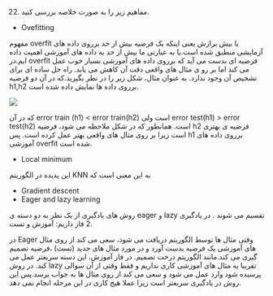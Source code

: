 22. مفاهیم زیر را به صورت خلاصه بررسی کنید.
  -	Ovefitting
  	
   مفهوم overfit یا بیش برازش یعنی اینکه یک فرضیه بیش از حد برروی داده های آزمایشی منطبق شده است.یا به عبارتی ما بیش از حد به داده های آموزشی اهمیت داده ایم.در overfit فرضیه ای بدست می آید که برروی داده های آموزشی بسیار خوب عمل می کند اما بر رو ی مثال های واقعی دقت آن کاهش می یابد.
   راه حل ساده ای برای تشخیص آن وجود ندارد.
   به عنوان مثال، شکل زیر را در نظر بگیرید.که در آن دو فرضیه h1,h2 برروی داده ها نمایش داده شده است.
   
   ![](https://github.com/semnan-university-ai/machine-learning-class/blob/main/excersiecs/HamidehEhsani/22/IMG_20211223_121245.jpg)
   
   که در آن error train (h1) < error train(h2) است ولی error test(h1) > error test(h2) است.
   همانطور که در شکل ملاحظه می شود، فرضیه h2 فرضیه ی بهتری است زیرا بر روی مثال های واقعی بهتر عمل کرده است. پس h1 برروی داده های آموزشی overfit شده است.
   
  -	Local minimum
  
  این پدیده در الگوریتم KNN به این معنی است که 
  -	Gradient descent
  -	Eager and lazy learning

روش های یادگیری از یک نظر به دو دسته ی eager و lazy تقسیم می شوند .
در یادگیری 2 فاز داریم: آموزش و تست.

در Eager وقتی مثال ها توسط الگوریتم دریافت می شود، سعی می کند از روی مثال های آموزشی یک فرضیه بدست آورد و در مورد مثال های جدید (تست) ،فرضیه تصمیم گیری می کند.مانند الگوریتم درخت تصمیم.
در فاز آموزش، این دسته سریعتر عمل می کند.
 در روش lazy تقریبا به مثال های آموزشی کاری نداریم و فقط وقتی از آن سوالی پرسیده شود وارد عمل می شود و سعی می کند از روی مثال ها به جواب برسد.پس این روش در یادگیری سریعتر است زیرا عملا هیج کاری در این مرحله انجام نمی دهد.
